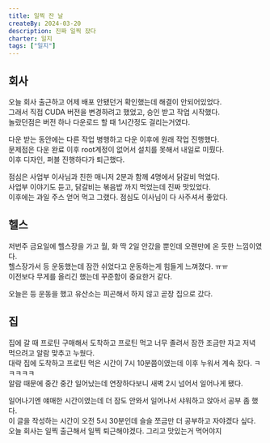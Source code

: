 ```yaml
---
title: 일찍 잔 날
createBy: 2024-03-20
description: 진짜 일찍 잤다
charter: 일지
tags: ["일지"]
---
```


## 회사

오늘 회사 출근하고 어제 배포 안됐던거 확인했는데 해결이 안되어있었다.  
그래서 직접 CUDA 버전을 변경하려고 했었고, 승인 받고 작업 시작했다.  
놀랐던점은 버전 하나 다운로드 할 때 1시간정도 걸리는거였다.

다운 받는 동안에는 다른 작업 병행하고 다운 이후에 원래 작업 진행했다.  
문제점은 다운 완료 이후 root계정이 없어서 설치를 못해서 내일로 미뤘다.  
이후 디자인, 퍼블 진행하다가 퇴근했다.

점심은 사업부 이사님과 친한 매니저 2분과 함께 4명에서 닭갈비 먹었다.  
사업부 이야기도 듣고, 닭갈비는 볶음밥 까지 먹었는데 진짜 맛있었다.  
이후에는 과일 주스 얻어 먹고 그랬다. 점심도 이사님이 다 사주셔서 좋았다.

## 헬스

저번주 금요일에 헬스장을 가고 월, 화 딱 2일 안갔을 뿐인데 오랜만에 온 듯한 느낌이였다.  
헬스장가서 등 운동했는데 잠깐 쉬었다고 운동하는게 힘들게 느껴졌다. ㅠㅠ  
이전보다 무게를 올리긴 했는데 꾸준함이 중요한거 같다.

오늘은 등 운동을 했고 유산소는 피곤해서 하지 않고 곧장 집으로 갔다.

## 집

집에 갈 때 프로틴 구매해서 도착하고 프로틴 먹고 너무 졸려서 잠깐 조금만 자고 저녁 먹으려고 알람 맞추고 누웠다.  
대략 집에 도착하고 프로틴 먹은 시간이 7시 10분쯤이였는데 이후 누워서 계속 잤다. ㅋㅋㅋㅋㅋ  
알람 때문에 중간 중간 일어났는데 연장하다보니 새벽 2시 넘어서 일어나게 됐다.

일어나기엔 얘매한 시간이였는데 더 잠도 안와서 일어나서 샤워하고 앉아서 공부 좀 했다.  
이 글을 작성하는 시간이 오전 5시 30분인데 슬슬 쪼금만 더 공부하고 자야겠다 싶다.  
오늘 회사는 일찍 출근해서 일찍 퇴근해야겠다. 그리고 맛있는거 먹어야지
